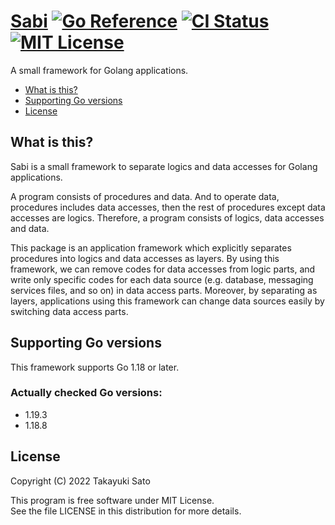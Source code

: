 # [Sabi][repo-url] [![Go Reference][pkg-dev-img]][pkg-dev-url] [![CI Status][ci-img]][ci-url] [![MIT License][mit-img]][mit-url]

A small framework for Golang applications.

- [What is this?](#what-is-this)
- [Supporting Go versions](#support-go-versions)
- [License](#license)

<a name="what-is-this"></a>
## What is this?

Sabi is a small framework to separate logics and data accesses for Golang applications.

A program consists of procedures and data.
And to operate data, procedures includes data accesses, then the rest of procedures except data accesses are logics.
Therefore, a program consists of logics, data accesses and data.

This package is an application framework which explicitly separates procedures into logics and data accesses as layers.
By using this framework, we can remove codes for data accesses from logic parts, and write only specific codes for each data source (e.g. database, messaging services files, and so on)  in data access  parts. 
Moreover, by separating as layers, applications using this framework can change data sources easily by switching data access parts.

<a name="support-go-versions"></a>
## Supporting Go versions

This framework supports Go 1.18 or later.

### Actually checked Go versions:

- 1.19.3
- 1.18.8

<a name="license"></a>
## License

Copyright (C) 2022 Takayuki Sato

This program is free software under MIT License.<br>
See the file LICENSE in this distribution for more details.


[repo-url]: https://github.com/sttk-go/sabi
[pkg-dev-img]: https://pkg.go.dev/badge/github.com/sttk-go/sabi.svg
[pkg-dev-url]: https://pkg.go.dev/github.com/sttk-go/sabi
[ci-img]: https://github.com/sttk-go/sabi/actions/workflows/go.yml/badge.svg?branch=main
[ci-url]: https://github.com/sttk-go/sabi/actions
[mit-img]: https://img.shields.io/badge/license-MIT-green.svg
[mit-url]: https://opensource.org/licenses/MIT


